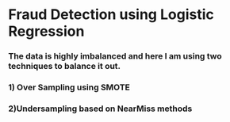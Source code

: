 # Fraud Detection using Logistic Regression
### The data is highly imbalanced and here I am using two techniques to balance it out.
### 1) Over Sampling using SMOTE
### 2)Undersampling based on NearMiss methods
